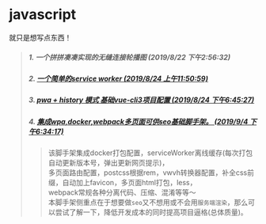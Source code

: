<!--
 * @Author: yaodongyi
 * @Date: 2019-08-22 15:56:23
 * @Description: 
 -->
# javascript
就只是想写点东西！

> ##### 1. 一个拼拼凑凑实现的无缝连接轮播图 (2019/8/22 下午2:56:32)
> ##### 2. [一个简单的service worker (2019/8/24 上午11:50:59)](./pwa/)
> ##### 3. [pwa + history 模式 基础vue-cli3项目配置 (2019/8/24 下午6:45:27)](./pwa-vuedemo/)
> ##### 4. [集成wpa,docker,webpack多页面可供seo基础脚手架。 (2019/9/4 下午6:34:17)](./publicity-page)
>    > 该脚手架集成docker打包配置，serviceWorker离线缓存(每次打包自动更新版本号，弹出更新网页提示)，    
>    > 多页面路由配置，postcss根据rem，vwvh转换器配置，补全css前缀，自动加上favicon，多页面html打包，less，    
>    > webpack常规各种分离代码、压缩、混淆等等～    
>    > 本脚手架侧重点在于想要做`seo`又不想用或不会用`服务端渲染`，那么可以尝试了解一下，降低开发成本的同时提高项目逼格(总体质量)。
